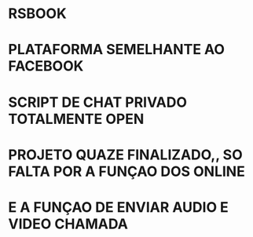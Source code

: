 # RSBOOK

# PLATAFORMA SEMELHANTE AO FACEBOOK

# SCRIPT DE CHAT PRIVADO TOTALMENTE OPEN 

# PROJETO QUAZE FINALIZADO,, SO FALTA POR A FUNÇAO DOS ONLINE

# E A FUNÇAO DE ENVIAR AUDIO E VIDEO CHAMADA
